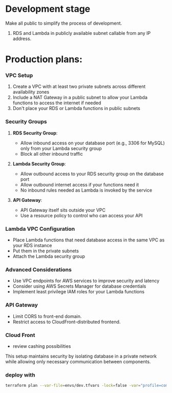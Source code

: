 # Development stage
Make all public to simplify the process of development.
1. RDS and Lambda in publicly available subnet callable from any IP address.

# Production plans:
### VPC Setup
1. Create a VPC with at least two private subnets across different availability zones
2. Include a NAT Gateway in a public subnet to allow your Lambda functions to access the internet if needed
3. Don't place your RDS or Lambda functions in public subnets

### Security Groups
1. **RDS Security Group**:
    - Allow inbound access on your database port (e.g., 3306 for MySQL) only from your Lambda security group
    - Block all other inbound traffic

2. **Lambda Security Group**:
    - Allow outbound access to your RDS security group on the database port
    - Allow outbound internet access if your functions need it
    - No inbound rules needed as Lambda is invoked by the service

3. **API Gateway**:
    - API Gateway itself sits outside your VPC
    - Use a resource policy to control who can access your API

### Lambda VPC Configuration
- Place Lambda functions that need database access in the same VPC as your RDS instance
- Put them in the private subnets
- Attach the Lambda security group

### Advanced Considerations
- Use VPC endpoints for AWS services to improve security and latency
- Consider using AWS Secrets Manager for database credentials
- Implement least privilege IAM roles for your Lambda functions

### API Gateway
- Limit CORS to front-end domain.
- Restrict access to CloudFront-distributed frontend.

### Cloud Front
- review cashing possibilities

This setup maintains security by isolating database in a private network while allowing only necessary communication between components.

### deploy with 
``` bash
terraform plan --var-file=envs/dev.tfvars -lock=false -var="profile=comfy"
```